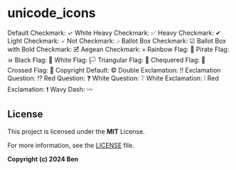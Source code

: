 # unicode_icons

Default Checkmark: ✓
White Heavy Checkmark: ✅
Heavy Checkmark: ✔
Light Checkmark: 🗸
Not Checkmark: ⍻
Ballot Box Checkmark: ☑
Ballot Box with Bold Checkmark: 🗹
Aegean Checkmark: 𐄂
Rainbow Flag: 🌈
Pirate Flag: ☠
Black Flag: 🏴
White Flag: 🏳
Triangular Flag: 🚩
Chequered Flag: 🏁
Crossed Flag: 🎌
Copyright Default: ©
Double Exclamation: ‼
Exclamation Question: ⁉
Red Question: ❓
White Question: ❔
White Exclamation: ❕
Red Exclamation: ❗
Wavy Dash: 〰


## License

This project is licensed under the **MIT** License.

For more information, see the [LICENSE](LICENSE.md) file.

**Copyright (c) 2024 Ben**


